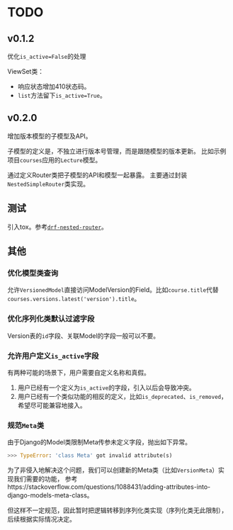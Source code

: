 # TODO

## v0.1.2

优化`is_active=False`的处理

ViewSet类：
- 响应状态增加410状态码。
- `list`方法留下`is_active=True`。

## v0.2.0

增加版本模型的子模型及API。

子模型的定义是，不独立进行版本号管理，而是跟随模型的版本更新。
比如示例项目`courses`应用的`Lecture`模型。

通过定义Router类把子模型的API和模型一起暴露。
主要通过封装`NestedSimpleRouter`类实现。

## 测试

引入tox。参考[`drf-nested-router`](https://github.com/alanjds/drf-nested-routers)。

## 其他

### 优化模型类查询

允许`VersionedModel`直接访问ModelVersion的Field。比如`course.title`代替`courses.versions.latest('version').title`。

### 优化序列化类默认过滤字段

Version表的`id`字段、关联Model的字段一般可以不要。

### 允许用户定义`is_active`字段

有两种可能的场景下，用户需要自定义名称和真假。

1. 用户已经有一个定义为`is_active`的字段，引入以后会导致冲突。
2. 用户已经有一个类似功能的相反的定义，比如`is_deprecated`、`is_removed`，希望尽可能兼容地接入。

### 规范`Meta`类

由于Django的Model类限制Meta传参未定义字段，抛出如下异常。

```python
>>> TypeError: 'class Meta' got invalid attribute(s)
```

为了非侵入地解决这个问题，我们可以创建新的Meta类（比如`VersionMeta`）实现我们需要的功能，
参考https://stackoverflow.com/questions/1088431/adding-attributes-into-django-models-meta-class。

但这样不一定规范，因此暂时把逻辑转移到序列化类实现（序列化类无此限制），后续根据实际情况决定。
